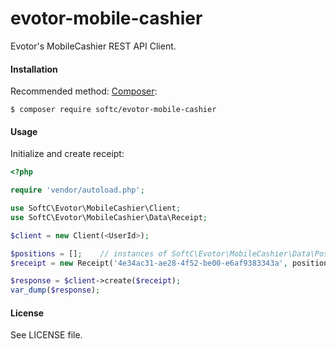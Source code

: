 # evotor-mobile-cashier

Evotor's MobileCashier REST API Client.

#### Installation

Recommended method: [Composer](http://getcomposer.org):

```
$ composer require softc/evotor-mobile-cashier
```

#### Usage

Initialize and create receipt:

```php
<?php

require 'vendor/autoload.php';

use SoftC\Evotor\MobileCashier\Client;
use SoftC\Evotor\MobileCashier\Data\Receipt;

$client = new Client(<UserId>);

$positions = [];    // instances of SoftC\Evotor\MobileCashier\Data\Position
$receipt = new Receipt('4e34ac31-ae28-4f52-be00-e6af9383343a', positions);

$response = $client->create($receipt);
var_dump($response);

```

#### License

See LICENSE file.